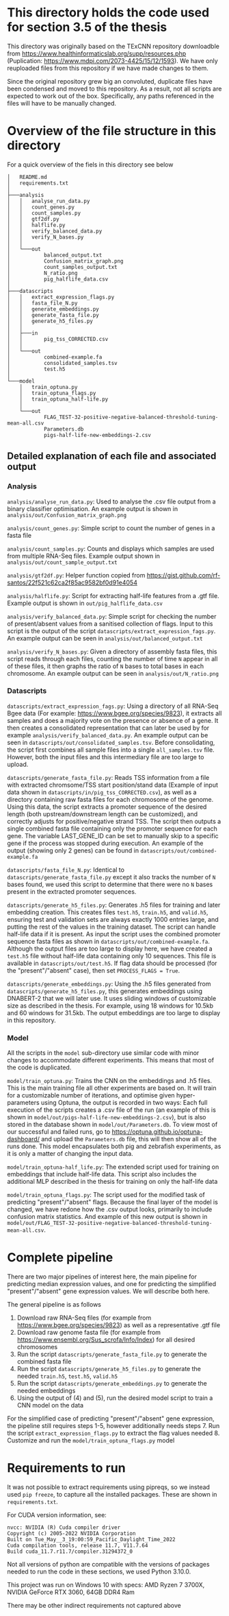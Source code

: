 # This directory holds the code used for section 3.5 of the thesis
This directory was originally based on the TExCNN repository downloadble from https://www.healthinformaticslab.org/supp/resources.php (Puplication: https://www.mdpi.com/2073-4425/15/12/1593). We have only reuploaded files from this repository if we have made changes to them.

Since the original repository grew big an convoluted, duplicate files have been condensed and moved to this repository. As a result, not all scripts are expected to work out of the box.
Specifically, any paths referenced in the files will have to be manually changed.

# Overview of the file structure in this directory
For a quick overview of the fiels in this directory see below
```
│   README.md
│   requirements.txt
│
├───analysis
│   │   analyse_run_data.py
│   │   count_genes.py
│   │   count_samples.py
│   │   gtf2df.py
│   │   halflife.py
│   │   verify_balanced_data.py
│   │   verify_N_bases.py
│   │
│   └───out
│           balanced_output.txt
│           Confusion_matrix_graph.png
│           count_samples_output.txt
│           N_ratio.png
│           pig_halflife_data.csv
│
├───datascripts
│   │   extract_expression_flags.py
│   │   fasta_file_N.py
│   │   generate_embeddings.py
│   │   generate_fasta_file.py
│   │   generate_h5_files.py
│   │
│   ├───in
│   │       pig_tss_CORRECTED.csv
│   │
│   └───out
│           combined-example.fa
│           consolidated_samples.tsv
│           test.h5
│
└───model
    │   train_optuna.py
    │   train_optuna_flags.py
    │   train_optuna_half-life.py
    │
    └───out
            FLAG_TEST-32-positive-negative-balanced-threshold-tuning-mean-all.csv
            Parameters.db
            pigs-half-life-new-embeddings-2.csv
```
## Detailed explanation of each file and associated output

### Analysis
`analysis/analyse_run_data.py`: Used to analyse the .csv file output from a binary classifier optimisation. An example output is shown in `analysis/out/Confusion_matrix_graph.png`

`analysis/count_genes.py`: Simple script to count the number of genes in a fasta file

`analysis/count_samples.py`: Counts and displays which samples are used from multiple RNA-Seq files. Example output shown in `analysis/out/count_sample_output.txt`

`analysis/gtf2df.py`: Helper function copied from https://gist.github.com/rf-santos/22f521c62ca2f85ac9582bf0d91e4054

`analysis/halflife.py`: Script for extracting half-life features from a .gtf file. Example output is shown in `out/pig_halflife_data.csv`

`analysis/verify_balanced_data.py`: Simple script for checking the number of present/absent values from a sanitised collection of flags. Input to this script is the output of the script `datascripts/extract_expression_fags.py`. An example output can be seen in `analysis/out/balanced_output.txt`

`analysis/verify_N_bases.py`: Given a directory of assembly fasta files, this script reads through each files, counting the number of time `N` appear in all of these files, it then graphs the ratio of `N` bases to total bases in each chromosome. An example output can be seen in `analysis/out/N_ratio.png` 

### Datascripts

`datascripts/extract_expression_fags.py`: Using a directory of all RNA-Seq Bgee data (For example: https://www.bgee.org/species/9823), it extracts all samples and does a majority vote on the presence or absence of a gene. It then creates a consolidated representation that can later be used by for example `analysis/verify_balanced_data.py`. An example output can be seen in `datascripts/out/consolidated_samples.tsv`. Before consolidating, the script first combines all sample files into a single `all_samples.tsv` file. However, both the input files and this intermediary file are too large to upload.

`datascripts/generate_fasta_file.py`: Reads TSS information from a file with extracted chromsome/TSS start position/stand data (Example of input data shown in `datascripts/in/pig_tss_CORRECTED.csv`), as well as a directory containing raw fasta files for each chromosome of the genome. Using this data, the script extracts a promoter sequence of the desired length (both upstream/downstream length can be customized), and correctly adjusts for positive/negative strand TSS. The script then outputs a single combined fasta file containing only the promoter sequence for each gene. The variable LAST_GENE_ID can be set to manually skip to a specific gene if the process was stopped during execution. An example of the output (showing only 2 genes) can be found in `datascripts/out/combined-example.fa`

`datascripts/fasta_file_N.py`: Identical to `datascripts/generate_fasta_file.py` except it also tracks the number of `N` bases found, we used this script to determine that there were no `N` bases present in the extracted promoter sequences.

`datascripts/generate_h5_files.py`: Generates .h5 files for training and later embedding creation. This creates files `test.h5`, `train.h5`, and `valid.h5`, ensuring test and validation sets are always exactly 1000 entries large, and putting the rest of the values in the training dataset. The script can handle half-life data if it is present. As input the script uses the combined promoter sequence fasta files as shown in `datascripts/out/combined-example.fa`. Although the output files are too large to display here, we have created a `test.h5` file without half-life data containing only 10 sequences. This file is available in `datascripts/out/test.h5`. If flag data should be processed (for the "present"/"absent" case), then set `PROCESS_FLAGS = True`.

`datascripts/generate_embeddings.py`: Using the .h5 files generated from `datascripts/generate_h5_files.py`, this generates embeddings using DNABERT-2 that we will later use. It uses sliding windows of customizable size as described in the thesis. For example, using 18 windows for 10.5kb and 60 windows for 31.5kb. The output embeddings are too large to display in this repository.

### Model

All the scripts in the `model` sub-directory use similar code with minor changes to accommodate different experiments. This means that most of the code is duplicated.

`model/train_optuna.py`: Trains the CNN on the embeddings and .h5 files. This is the main training file all other experiments are based on. It will train for a customizable number of iterations, and optimise given hyper-parameters using Optuna, the output is recorded in two ways: Each full execution of the scripts creates a .csv file of the run (an example of this is shown in `model/out/pigs-half-life-new-embeddings-2.csv`), but is also stored in the database shown in `model/out/Parameters.db`. To view most of our successful and failed runs, go to https://optuna.github.io/optuna-dashboard/ and upload the `Parameters.db` file, this will then show all of the runs done. This model encapsulates both pig and zebrafish experiments, as it is only a matter of changing the input data.

`model/train_optuna-half_life.py`: The extended script used for training on embeddings that include half-life data. This script also includes the additional MLP described in the thesis for training on only the half-life data

`model/train_optuna_flags.py`: The script used for the modified task of predicting "present"/"absent" flags. Because the final layer of the model is changed, we have redone how the .csv output looks, primarily to include confusion matrix statistics. And example of this new output is shown in `model/out/FLAG_TEST-32-positive-negative-balanced-threshold-tuning-mean-all.csv`.


# Complete pipeline

There are two major pipelines of interest here, the main pipeline for predicting median expression values, and one for predicting the simplified "present"/"absent" gene expression values. We will describe both here.

The general pipeline is as follows

1. Download raw RNA-Seq files (for example from https://www.bgee.org/species/9823) as well as a representative .gtf file
2. Download raw genome fasta file (for example from https://www.ensembl.org/Sus_scrofa/Info/Index) for all desired chromosomes
3. Run the script `datascripts/generate_fasta_file.py` to generate the combined fasta file
4. Run the script `datascripts/generate_h5_files.py` to generate the needed `train.h5`, `test.h5`, `valid.h5`
5. Run the script `datascripts/generate_embeddings.py` to generate the needed embeddings
6. Using the output of (4) and (5), run the desired model script to train a CNN model on the data

For the simplified case of predicting "present"/"absent" gene expression, the pipeline still requires steps 1-5, however additionally needs steps
7. Run the script `extract_expression_flags.py` to extract the flag values needed
8. Customize and run the `model/train_optuna_flags.py` model

# Requirements to run
It was not possible to extract requirements using pipreqs, so we instead used `pip freeze`, to capture all the installed packages. These are shown in `requirements.txt`.

For CUDA version information, see:
```
nvcc: NVIDIA (R) Cuda compiler driver
Copyright (c) 2005-2022 NVIDIA Corporation
Built on Tue_May__3_19:00:59_Pacific_Daylight_Time_2022
Cuda compilation tools, release 11.7, V11.7.64
Build cuda_11.7.r11.7/compiler.31294372_0
```
Not all versions of python are compatible with the versions of packages needed to run the code in these sections, we used Python 3.10.0.

This project was run on Windows 10 with specs: AMD Ryzen 7 3700X, NVIDIA GeForce RTX 3060, 64GB DDR4 Ram

There may be other indirect requirements not captured above

